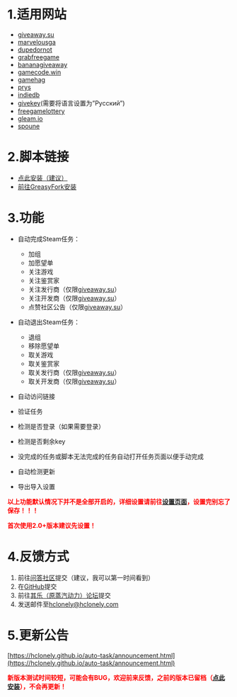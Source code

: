 # 1.适用网站

*   [giveaway.su](https://giveaway.su/)
*   [marvelousga](https://marvelousga.com/)
*   [dupedornot](https://dupedornot.com/)
*   [grabfreegame](https://www.grabfreegame.com/)
*   [bananagiveaway](https://www.bananagiveaway.com/)
*   [gamecode.win](https://gamecode.win/)
*   [gamehag](https://gamehag.com/giveaway)
*   [prys](https://prys.revadike.com/)
*   [indiedb](https://www.indiedb.com/giveaways)
*   [givekey](https://givekey.ru/)(需要将语言设置为”Русский”)
*   [freegamelottery](https://freegamelottery.com/)
*   [gleam.io](http://gleam.io/)
*   [spoune](https://www.spoune.com/index.php)

# 2.脚本链接

*   [点此安装（建议）](https://hclonely.github.io/auto-task/auto-task.user.js)
*   [前往GreasyFork安装](https://greasyfork.org/zh-CN/scripts/370650)

# 3.功能

*   自动完成Steam任务：

    *   加组
    *   加愿望单
    *   关注游戏
    *   关注鉴赏家
    *   关注发行商（仅限[giveaway.su](https://giveaway.su/)）
    *   关注开发商（仅限[giveaway.su](https://giveaway.su/)）
    *   点赞社区公告（仅限[giveaway.su](https://giveaway.su/)）

*   自动退出Steam任务：

    *   退组
    *   移除愿望单
    *   取关游戏
    *   取关鉴赏家
    *   取关发行商（仅限[giveaway.su](https://giveaway.su/)）
    *   取关开发商（仅限[giveaway.su](https://giveaway.su/)）

*   自动访问链接
*   验证任务
*   检测是否登录（如果需要登录）
*   检测是否剩余key
*   没完成的任务或脚本无法完成的任务自动打开任务页面以便手动完成
*   自动检测更新
*   导出导入设置

**<span style="color: #ff0000;">以上功能默认情况下并不是全部开启的，详细设置请前往[设置页面](https://hclonely.github.io/auto-task/setting.html)，设置完别忘了保存！！！</span>**

**<span style="color: #ff0000;">首次使用2.0+版本建议先设置！</span>**

# 4.反馈方式

1.  前往[问答社区](https://ask.hclonely.com/question/create)提交（建议，我可以第一时间看到）
2.  在[GitHub](https://github.com/HCLonely/auto-task/issues/new)提交
3.  前往[其乐（原蒸汽动力）论坛](https://keylol.com/t455167-1-1)提交
4.  发送邮件至[hclonely@hclonely.com](mailto:hclonely@hclonely.com)

# 5.更新公告

[https://hclonely.github.io/auto-task/announcement.html](https://hclonely.github.io/auto-task/announcement.html)

<span style="color: #ff0000;">**新版本测试时间较短，可能会有BUG，欢迎前来反馈，之前的版本已留档（[点此安装](https://greasyfork.org/zh-CN/scripts/395098)），不会再更新！**</span>

